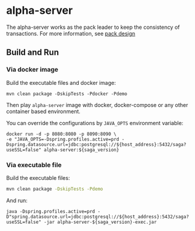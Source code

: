 # alpha-server

The alpha-server works as the pack leader to keep the consistency of transactions.
For more information, see [pack design](https://github.com/apache/servicecomb-pack/blob/master/docs/design.md)

## Build and Run

### Via docker image
Build the executable files and docker image:
```
mvn clean package -DskipTests -Pdocker -Pdemo
```

Then play `alpha-server` image with docker, docker-compose or any other container based environment.

You can override the configurations by `JAVA_OPTS` environment variable:
```
docker run -d -p 8080:8080 -p 8090:8090 \ 
-e "JAVA_OPTS=-Dspring.profiles.active=prd -Dspring.datasource.url=jdbc:postgresql://${host_address}:5432/saga?useSSL=false" alpha-server:${saga_version}
```


### Via executable file

Build the executable files:
```bash
mvn clean package -DskipTests -Pdemo
```

And run:
```
java -Dspring.profiles.active=prd -D"spring.datasource.url=jdbc:postgresql://${host_address}:5432/saga?useSSL=false" -jar alpha-server-${saga_version}-exec.jar
```
